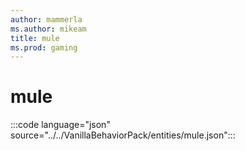 ```yaml
---
author: mammerla
ms.author: mikeam
title: mule
ms.prod: gaming
---
```


# mule

:::code language="json" source="../../VanillaBehaviorPack/entities/mule.json":::
